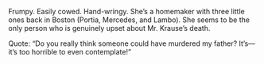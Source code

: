 Frumpy. Easily cowed. Hand-wringy. She’s a homemaker with three little ones back in Boston (Portia, Mercedes, and Lambo). She seems to be the only person who is genuinely upset about Mr. Krause’s death.

Quote: “Do you really think someone could have murdered my father? It’s—it’s too horrible to even contemplate!”